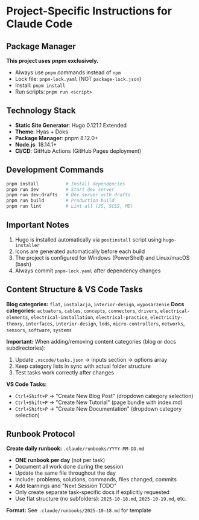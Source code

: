 # Project-Specific Instructions for Claude Code

## Package Manager

**This project uses pnpm exclusively.**

- Always use `pnpm` commands instead of `npm`
- Lock file: `pnpm-lock.yaml` (NOT `package-lock.json`)
- Install: `pnpm install`
- Run scripts: `pnpm run <script>`

## Technology Stack

- **Static Site Generator**: Hugo 0.121.1 Extended
- **Theme**: Hyas + Doks
- **Package Manager**: pnpm 8.12.0+
- **Node.js**: 18.14.1+
- **CI/CD**: GitHub Actions (GitHub Pages deployment)

## Development Commands

```bash
pnpm install          # Install dependencies
pnpm run dev          # Start dev server
pnpm run dev:drafts   # Dev server with drafts
pnpm run build        # Production build
pnpm run lint         # Lint all (JS, SCSS, MD)
```

## Important Notes

1. Hugo is installed automatically via `postinstall` script using `hugo-installer`
2. Icons are generated automatically before each build
3. The project is configured for Windows (PowerShell) and Linux/macOS (bash)
4. Always commit `pnpm-lock.yaml` after dependency changes

## Content Structure & VS Code Tasks

**Blog categories:** `flat`, `instalacja`, `interior-design`, `wyposarzenie`
**Docs categories:** `actuators`, `cables`, `concepts`, `connectors`, `drivers`, `electrical-elements`, `electrical-installation`, `electrical-practice`, `electricity-theory`, `interfaces`, `interior-design`, `leds`, `micro-controllers`, `networks`, `sensors`, `software`, `systems`

**Important:** When adding/removing content categories (blog or docs subdirectories):
1. Update `.vscode/tasks.json` → inputs section → options array
2. Keep category lists in sync with actual folder structure
3. Test tasks work correctly after changes

**VS Code Tasks:**
- `Ctrl+Shift+P` → "Create New Blog Post" (dropdown category selection)
- `Ctrl+Shift+P` → "Create New Tutorial" (page bundle with index.md)
- `Ctrl+Shift+P` → "Create New Documentation" (dropdown category selection)

## Runbook Protocol

**Create daily runbook:** `.claude/runbooks/YYYY-MM-DD.md`

- **ONE runbook per day** (not per task)
- Document all work done during the session
- Update the same file throughout the day
- Include: problems, solutions, commands, files changed, commits
- Add learnings and "Next Session TODO"
- Only create separate task-specific docs if explicitly requested
- Use flat structure (no subfolders): `2025-10-18.md`, `2025-10-19.md`, etc.

**Format:** See `.claude/runbooks/2025-10-18.md` for template
